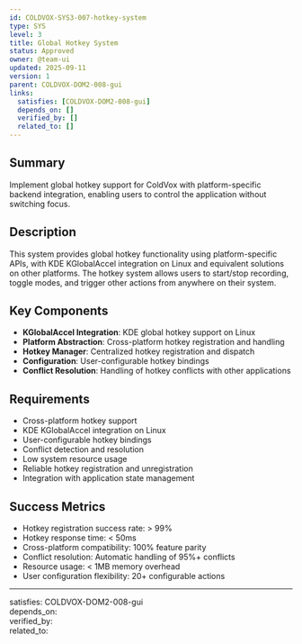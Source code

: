 ```yaml
---
id: COLDVOX-SYS3-007-hotkey-system
type: SYS
level: 3
title: Global Hotkey System
status: Approved
owner: @team-ui
updated: 2025-09-11
version: 1
parent: COLDVOX-DOM2-008-gui
links:
  satisfies: [COLDVOX-DOM2-008-gui]
  depends_on: []
  verified_by: []
  related_to: []
---
```


## Summary
Implement global hotkey support for ColdVox with platform-specific backend integration, enabling users to control the application without switching focus.

## Description
This system provides global hotkey functionality using platform-specific APIs, with KDE KGlobalAccel integration on Linux and equivalent solutions on other platforms. The hotkey system allows users to start/stop recording, toggle modes, and trigger other actions from anywhere on their system.

## Key Components
- **KGlobalAccel Integration**: KDE global hotkey support on Linux
- **Platform Abstraction**: Cross-platform hotkey registration and handling
- **Hotkey Manager**: Centralized hotkey registration and dispatch
- **Configuration**: User-configurable hotkey bindings
- **Conflict Resolution**: Handling of hotkey conflicts with other applications

## Requirements
- Cross-platform hotkey support
- KDE KGlobalAccel integration on Linux
- User-configurable hotkey bindings
- Conflict detection and resolution
- Low system resource usage
- Reliable hotkey registration and unregistration
- Integration with application state management

## Success Metrics
- Hotkey registration success rate: > 99%
- Hotkey response time: < 50ms
- Cross-platform compatibility: 100% feature parity
- Conflict resolution: Automatic handling of 95%+ conflicts
- Resource usage: < 1MB memory overhead
- User configuration flexibility: 20+ configurable actions

---
satisfies: COLDVOX-DOM2-008-gui  
depends_on:   
verified_by:   
related_to: